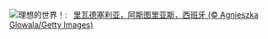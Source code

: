 ![](https://www.bing.com/th?id=OHR.RibadesellaSummer_ZH-CN4852547359_UHD.jpg&w=1000)理想的世界！:&nbsp;&ensp;[里瓦德塞利亚，阿斯图里亚斯，西班牙 (© Agnieszka Glowala/Getty Images)](https://www.bing.com/th?id=OHR.RibadesellaSummer_ZH-CN4852547359_UHD.jpg)
<br><br/>
